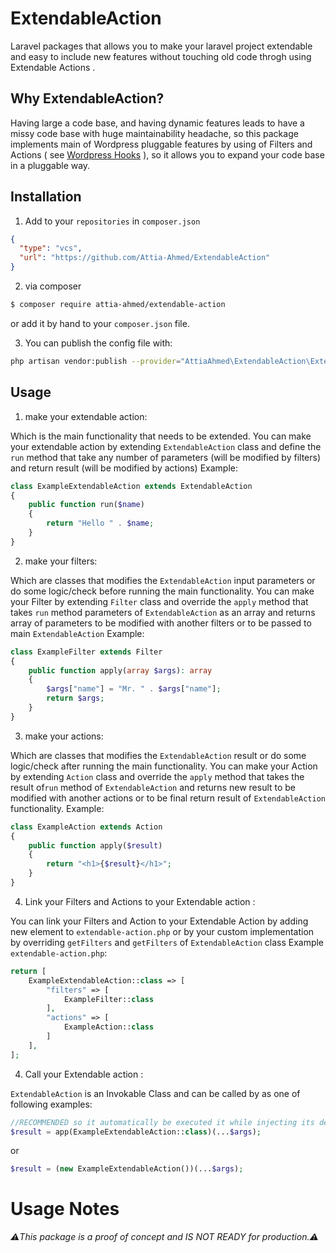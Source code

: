 ExtendableAction
==========

Laravel packages that allows you to make your laravel project extendable and easy to include new features without touching old
code throgh using Extendable Actions .

## Why ExtendableAction?

Having large a code base, and having dynamic features leads to have a missy code base with huge maintainability
headache, so this package implements main of Wordpress pluggable features by using of Filters and Actions (
see [Wordpress Hooks](https://developer.wordpress.org/plugins/hooks/) ), so it allows you to expand your code base in a
pluggable way.

## Installation

1. Add to your `repositories` in `composer.json`

```json
{
  "type": "vcs",
  "url": "https://github.com/Attia-Ahmed/ExtendableAction"
}
```

2. via composer

```bash
$ composer require attia-ahmed/extendable-action
```

or add it by hand to your `composer.json` file.

3. You can publish the config file with:

```bash
php artisan vendor:publish --provider="AttiaAhmed\ExtendableAction\ExtendableActionBaseServiceProvider"
```

## Usage

1. make your extendable action:

Which is the main functionality that needs to be extended. You can make your extendable action by
extending `ExtendableAction` class and define the ```run``` method that take any number of parameters (will be modified
by filters) and return result (will be modified by actions)
Example:

```php
class ExampleExtendableAction extends ExtendableAction
{
    public function run($name)
    {
        return "Hello " . $name;
    }
}
```

2. make your filters:

Which are classes that modifies the `ExtendableAction` input parameters or do some logic/check before running the main
functionality. You can make your Filter by extending `Filter` class and override the ```apply``` method that
takes ```run``` method parameters of `ExtendableAction` as an array and returns array of parameters to be modified with
another filters or to be passed to main `ExtendableAction`
Example:

```php
class ExampleFilter extends Filter
{
    public function apply(array $args): array
    {
        $args["name"] = "Mr. " . $args["name"];
        return $args;
    }
}
```

3. make your actions:

Which are classes that modifies the `ExtendableAction` result or do some logic/check after running the main
functionality. You can make your Action by extending `Action` class and override the ```apply``` method that takes the
result of```run``` method of `ExtendableAction`  and returns new result to be modified with another actions or to be
final return result of `ExtendableAction` functionality. Example:

```php
class ExampleAction extends Action
{
    public function apply($result)
    {
        return "<h1>{$result}</h1>";
    }
}
```

4. Link your Filters and Actions to your Extendable action :

You can link your Filters and Action to your Extendable Action by adding new element to `extendable-action.php`
or by your custom implementation by overriding ```getFilters``` and ```getFilters``` of ```ExtendableAction``` class
Example `extendable-action.php`:

```php
return [
    ExampleExtendableAction::class => [
        "filters" => [
            ExampleFilter::class
        ],
        "actions" => [
            ExampleAction::class
        ]
    ],
];
```

4. Call your Extendable action :

```ExtendableAction``` is an Invokable Class and can be called by as one of following examples:


```php
//RECOMMENDED so it automatically be executed it while injecting its dependencies
$result = app(ExampleExtendableAction::class)(...$args);
```
or
```php
$result = (new ExampleExtendableAction())(...$args);
```

# Usage Notes

*⚠️This package is a proof of concept and IS NOT READY for production.⚠️*

